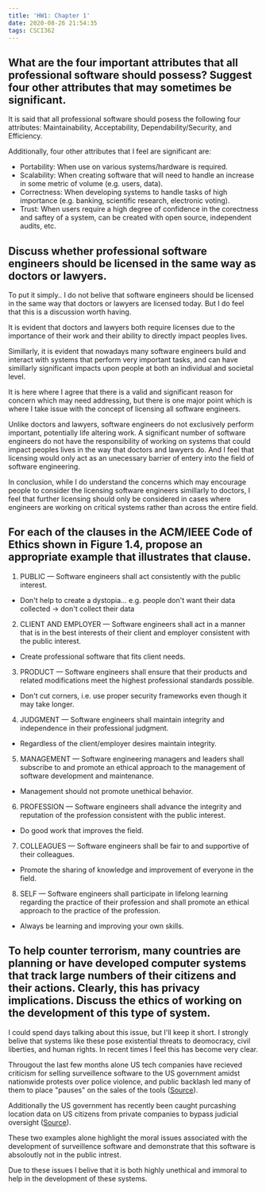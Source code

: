 ```yaml
---
title: 'HW1: Chapter 1'
date: 2020-08-26 21:54:35
tags: CSCI362
---
```


## What are the four important attributes that all professional software should possess?  Suggest four other attributes that may sometimes be significant.

It is said that all professional software should posess the following four attributes: Maintainability, Acceptability, Dependability/Security, and Efficiency.

Additionally, four other attributes that I feel are significant are:

- Portability: When use on various systems/hardware is required.
- Scalability: When creating software that will need to handle an increase in some metric of volume (e.g. users, data).
- Correctness: When developing systems to handle tasks of high importance (e.g. banking, scientific research, electronic voting).
- Trust: When users require a high degree of confidence in the corectness and saftey of a system, can be created with open source, independent audits, etc.

## Discuss whether professional software engineers should be licensed in the same way as doctors or lawyers.

To put it simply.. I do not belive that software engineers should be licensed in the same way that doctors or lawyers are licensed today. But I do feel that this is a discussion worth having.

It is evident that doctors and lawyers both require licenses due to the importance of their work and their ability to directly impact peoples lives.

Simillarly, it is evident that nowadays many software engineers build and interact with systems that perform very important tasks, and can have simillarly significant impacts upon people at both an individual and societal level.

It is here where I agree that there is a valid and significant reason for concern which may need addressing, but there is one major point which is where I take issue with the concept of licensing all software engineers.

Unlike doctors and lawyers, software engineers do not exclusively perform important, potentially life altering work. A significant number of software engineers do not have the responsibility of working on systems that could impact peoples lives in the way that doctors and lawyers do. And I feel that licensing would only act as an unecessary barrier of entery into the field of software engineering.

In conclusion, while I do understand the concerns which may encourage people to consider the licensing software engineers simillarly to doctors, I feel that further licensing should only be considered in cases where engineers are working on critical systems rather than across the entire field.

## For each of the clauses in the ACM/IEEE Code of Ethics shown in Figure 1.4, propose an appropriate example that illustrates that clause.

1. PUBLIC — Software engineers shall act consistently with the public interest.

- Don't help to create a dystopia... e.g. people don't want their data collected -> don't collect their data

2. CLIENT AND EMPLOYER — Software engineers shall act in a manner that is in the
best interests of their client and employer consistent with the public interest.

- Create professional software that fits client needs.

3. PRODUCT — Software engineers shall ensure that their products and related
modifications meet the highest professional standards possible.

- Don't cut corners, i.e. use proper security frameworks even though it may take longer.

4. JUDGMENT — Software engineers shall maintain integrity and independence in their
professional judgment.

- Regardless of the client/employer desires maintain integrity.

5. MANAGEMENT — Software engineering managers and leaders shall subscribe to and
promote an ethical approach to the management of software development and
maintenance.

- Management should not promote unethical behavior.

6. PROFESSION — Software engineers shall advance the integrity and reputation of
the profession consistent with the public interest.

- Do good work that improves the field.

7. COLLEAGUES — Software engineers shall be fair to and supportive of their
colleagues.

- Promote the sharing of knowledge and improvement of everyone in the field.

8. SELF — Software engineers shall participate in lifelong learning regarding
the practice of their profession and shall promote an ethical approach to the
practice of the profession.

- Always be learning and improving your own skills.

## To help counter terrorism, many countries are planning or have developed computer systems that track large numbers of their citizens and their actions.  Clearly, this has privacy implications.  Discuss the ethics of working on the development of this type of system.

I could spend days talking about this issue, but I'll keep it short. I strongly belive that systems like these pose existential threats to deomocracy, civil liberties, and human rights. In recent times I feel this has become very clear.

Througout the last few months alone US tech companies have recieved criticism for selling surveillence software to the US government amidst nationwide protests over police violence, and public backlash led many of them to place "pauses" on the sales of the tools ([Source](https://www.npr.org/2020/06/10/874418013/amazon-halts-police-use-of-its-facial-recognition-technology)).

Additionally the US government has recently been caught purcashing location data on US citizens from private companies to bypass judicial oversight ([Source](https://www.vice.com/en_us/article/jgxk3g/secret-service-phone-location-data-babel-street)).

These two examples alone highlight the moral issues associated with the development of surveillence software and demonstrate that this software is absoloutly not in the public intrest.

Due to these issues I belive that it is both highly unethical and immoral to help in the development of these systems.
